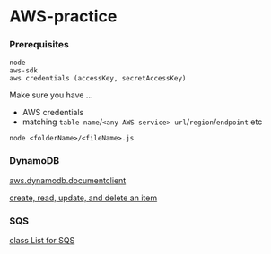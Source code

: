 # AWS-practice

### Prerequisites

```
node
aws-sdk
aws credentials (accessKey, secretAccessKey)
```

Make sure you have ...

- AWS credentials
- matching `table name`/`<any AWS service> url`/`region`/`endpoint` etc

```
node <folderName>/<fileName>.js
```

### DynamoDB

[aws.dynamodb.documentclient](https://docs.aws.amazon.com/AWSJavaScriptSDK/latest/AWS/Config.html#update-property)

[create, read, update, and delete an item](https://docs.aws.amazon.com/amazondynamodb/latest/developerguide/GettingStarted.NodeJs.03.html)

### SQS

[class List for SQS](https://docs.aws.amazon.com/AWSJavaScriptSDK/latest/AWS/SQS.html#sendMessage-property)
